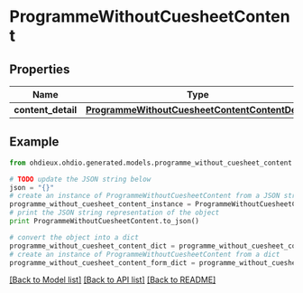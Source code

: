 # ProgrammeWithoutCuesheetContent


## Properties

Name | Type | Description | Notes
------------ | ------------- | ------------- | -------------
**content_detail** | [**ProgrammeWithoutCuesheetContentContentDetail**](ProgrammeWithoutCuesheetContentContentDetail.md) |  | 

## Example

```python
from ohdieux.ohdio.generated.models.programme_without_cuesheet_content import ProgrammeWithoutCuesheetContent

# TODO update the JSON string below
json = "{}"
# create an instance of ProgrammeWithoutCuesheetContent from a JSON string
programme_without_cuesheet_content_instance = ProgrammeWithoutCuesheetContent.from_json(json)
# print the JSON string representation of the object
print ProgrammeWithoutCuesheetContent.to_json()

# convert the object into a dict
programme_without_cuesheet_content_dict = programme_without_cuesheet_content_instance.to_dict()
# create an instance of ProgrammeWithoutCuesheetContent from a dict
programme_without_cuesheet_content_form_dict = programme_without_cuesheet_content.from_dict(programme_without_cuesheet_content_dict)
```
[[Back to Model list]](../README.md#documentation-for-models) [[Back to API list]](../README.md#documentation-for-api-endpoints) [[Back to README]](../README.md)


